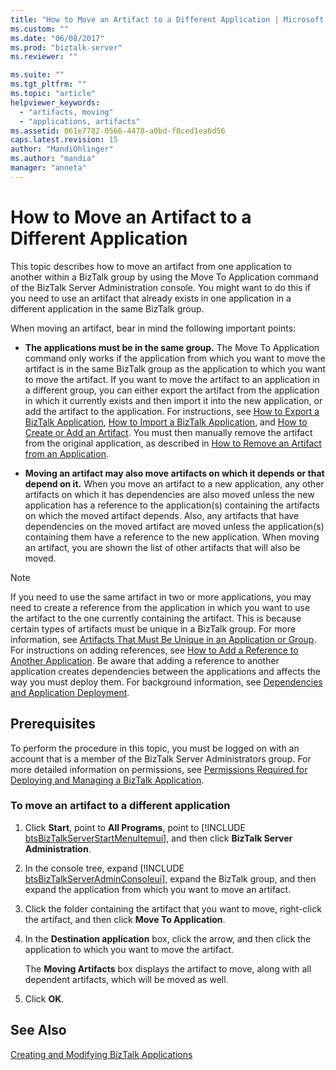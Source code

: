 ```yaml
---
title: "How to Move an Artifact to a Different Application | Microsoft Docs"
ms.custom: ""
ms.date: "06/08/2017"
ms.prod: "biztalk-server"
ms.reviewer: ""

ms.suite: ""
ms.tgt_pltfrm: ""
ms.topic: "article"
helpviewer_keywords: 
  - "artifacts, moving"
  - "applications, artifacts"
ms.assetid: 861e7782-0566-4478-a0bd-f8ced1ea6d56
caps.latest.revision: 15
author: "MandiOhlinger"
ms.author: "mandia"
manager: "anneta"
---
```

# How to Move an Artifact to a Different Application
This topic describes how to move an artifact from one application to another within a BizTalk group by using the Move To Application command of the BizTalk Server Administration console. You might want to do this if you need to use an artifact that already exists in one application in a different application in the same BizTalk group.  
  
 When moving an artifact, bear in mind the following important points:  
  
-   **The applications must be in the same group.** The Move To Application command only works if the application from which you want to move the artifact is in the same BizTalk group as the application to which you want to move the artifact. If you want to move the artifact to an application in a different group, you can either export the artifact from the application in which it currently exists and then import it into the new application, or add the artifact to the application. For instructions, see [How to Export a BizTalk Application](../core/how-to-export-a-biztalk-application.md), [How to Import a BizTalk Application](../core/how-to-import-a-biztalk-application.md), and [How to Create or Add an Artifact](../core/how-to-create-or-add-an-artifact.md). You must then manually remove the artifact from the original application, as described in [How to Remove an Artifact from an Application](../core/how-to-remove-an-artifact-from-an-application.md).  
  
-   **Moving an artifact may also move artifacts on which it depends or that depend on it.** When you move an artifact to a new application, any other artifacts on which it has dependencies are also moved unless the new application has a reference to the application(s) containing the artifacts on which the moved artifact depends. Also, any artifacts that have dependencies on the moved artifact are moved unless the application(s) containing them have a reference to the new application. When moving an artifact, you are shown the list of other artifacts that will also be moved.  
  
> [!NOTE]
>  If you need to use the same artifact in two or more applications, you may need to create a reference from the application in which you want to use the artifact to the one currently containing the artifact. This is because certain types of artifacts must be unique in a BizTalk group. For more information, see [Artifacts That Must Be Unique in an Application or Group](../core/artifacts-that-must-be-unique-in-an-application-or-group.md). For instructions on adding references, see [How to Add a Reference to Another Application](../core/how-to-add-a-reference-to-another-application.md). Be aware that adding a reference to another application creates dependencies between the applications and affects the way you must deploy them. For background information, see [Dependencies and Application Deployment](../core/dependencies-and-application-deployment.md).  
  
## Prerequisites  
 To perform the procedure in this topic, you must be logged on with an account that is a member of the BizTalk Server Administrators group. For more detailed information on permissions, see [Permissions Required for Deploying and Managing a BizTalk Application](../core/permissions-required-for-deploying-and-managing-a-biztalk-application.md).  
  
### To move an artifact to a different application  
  
1. Click <strong>Start</strong>, point to <strong>All Programs</strong>, point to [!INCLUDE [btsBizTalkServerStartMenuItemui](../includes/btsbiztalkserverstartmenuitemui-md.md)], and then click <strong>BizTalk Server Administration</strong>.  
  
2. In the console tree, expand [!INCLUDE [btsBizTalkServerAdminConsoleui](../includes/btsbiztalkserveradminconsoleui-md.md)], expand the BizTalk group, and then expand the application from which you want to move an artifact.  
  
3. Click the folder containing the artifact that you want to move, right-click the artifact, and then click **Move To Application**.  
  
4. In the **Destination application** box, click the arrow, and then click the application to which you want to move the artifact.  
  
    The **Moving Artifacts** box displays the artifact to move, along with all dependent artifacts, which will be moved as well.  
  
5. Click **OK**.  
  
## See Also  
 [Creating and Modifying BizTalk Applications](../core/creating-and-modifying-biztalk-applications.md)